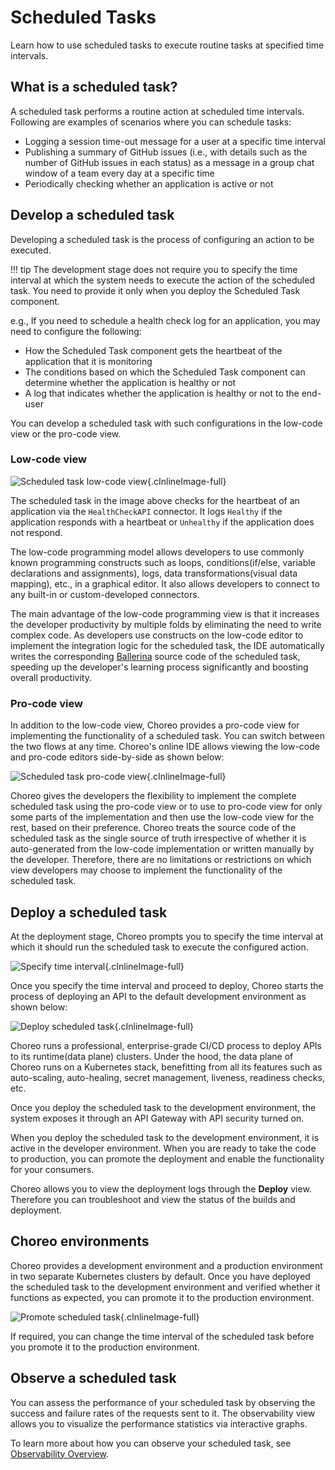 # Scheduled Tasks

Learn how to use scheduled tasks to execute routine tasks at specified time intervals.

## What is a scheduled task?

A scheduled task performs a routine action at scheduled time intervals. Following are examples of scenarios where you can schedule tasks:

- Logging a session time-out message for a user at a specific time interval
- Publishing a summary of GitHub issues (i.e., with details such as the number of GitHub issues in each status) as a message in a group chat window of a team every day at a specific time
- Periodically checking whether an application is active or not

## Develop a scheduled task

Developing a scheduled task is the process of configuring an action to be executed.

!!! tip
The development stage does not require you to specify the time interval at which the system needs to execute the action of the scheduled task. You need to provide it only when you deploy the Scheduled Task component.

e.g., If you need to schedule a health check log for an application, you may need to configure the following:
- How the Scheduled Task component gets the heartbeat of the application that it is monitoring
- The conditions based on which the Scheduled Task component can determine whether the application is healthy or not
- A log that indicates whether the application is healthy or not to the end-user

You can develop a scheduled task with such configurations in the low-code view or the pro-code view.

### Low-code view

![Scheduled task low-code view](assets/img/scheduled-tasks/scheduled-task-low-code.png){.cInlineImage-full}

The scheduled task in the image above checks for the heartbeat of an application via the `HealthCheckAPI` connector. It logs `Healthy` if the application responds with a heartbeat or `Unhealthy` if the application does not respond.

The low-code programming model allows developers to use commonly known programming constructs such as loops, conditions(if/else, variable declarations and assignments), logs, data transformations(visual data mapping), etc., in a graphical editor. It also allows developers to connect to any built-in or custom-developed connectors.

The main advantage of the low-code programming view is that it increases the developer productivity by multiple folds by eliminating the need to write complex code. As developers use constructs on the low-code editor to implement the integration logic for the scheduled task, the IDE automatically writes the corresponding [Ballerina](https://ballerina.io) source code of the scheduled task, speeding up the developer's learning process significantly and boosting overall productivity.


### Pro-code view

In addition to the low-code view, Choreo provides a pro-code view for implementing the functionality of a scheduled task. You can switch between the two flows at any time. Choreo's online IDE allows viewing the low-code and pro-code editors side-by-side as shown below:

![Scheduled task pro-code view](assets/img/scheduled-tasks/scheduled-task-pro-code.png){.cInlineImage-full}

Choreo gives the developers the flexibility to implement the complete scheduled task using the pro-code view or to use to pro-code view for only some parts of the implementation and then use the low-code view for the rest, based on their preference. Choreo treats the source code of the scheduled task as the single source of truth irrespective of whether it is auto-generated from the low-code implementation or written manually by the developer. Therefore, there are no limitations or restrictions on which view developers may choose to implement the functionality of the scheduled task.

## Deploy a scheduled task

At the deployment stage, Choreo prompts you to specify the time interval at which it should run the scheduled task to execute the configured action.

![Specify time interval](assets/img/scheduled-tasks/specify-time-interval.png){.cInlineImage-full}

Once you specify the time interval and proceed to deploy, Choreo starts the process of deploying an API to the default development environment as shown below:

![Deploy scheduled task](assets/img/scheduled-tasks/deploy-scheduled-task.png){.cInlineImage-full}

Choreo runs a professional, enterprise-grade CI/CD process to deploy APIs to its runtime(data plane) clusters. Under the hood, the data plane of Choreo runs on a Kubernetes stack, benefitting from all its features such as auto-scaling, auto-healing, secret management, liveness, readiness checks, etc.

Once you deploy the scheduled task to the development environment, the system exposes it through an API Gateway with API security turned on.

When you deploy the scheduled task to the development environment, it is active in the developer environment. When you are ready to take the code to production, you can promote the deployment and enable the functionality for your consumers.

Choreo allows you to view the deployment logs through the **Deploy** view. Therefore you can troubleshoot and view the status of the builds and deployment.

## Choreo environments

Choreo provides a development environment and a production environment in two separate Kubernetes clusters by default. Once you have deployed the scheduled task to the development environment and verified whether it functions as expected, you can promote it to the production environment.

![Promote scheduled task](assets/img/scheduled-tasks/promote-scheduled-task-to-production.png){.cInlineImage-full}

If required, you can change the time interval of the scheduled task before you promote it to the production environment.

## Observe a scheduled task

You can assess the performance of your scheduled task by observing the success and failure rates of the requests sent to it. The observability view allows you to visualize the performance statistics via interactive graphs.

To learn more about how you can observe your scheduled task, see [Observability Overview](observability/observability-overview.md).

